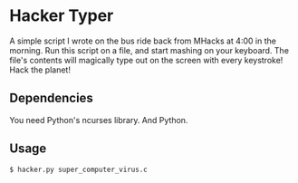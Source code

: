 # Hacker Typer
A simple script I wrote on the bus ride back from MHacks at 4:00 in the morning.
Run this script on a file, and start mashing on your keyboard. The file's
contents will magically type out on the screen with every keystroke! Hack the
planet!

## Dependencies
You need Python's ncurses library. And Python.

## Usage

    $ hacker.py super_computer_virus.c


